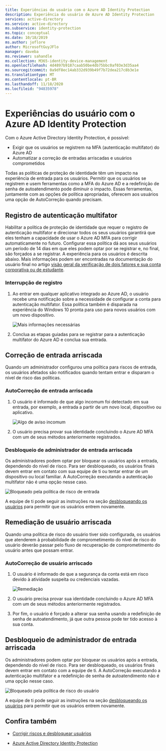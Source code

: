 ```yaml
---
title: Experiências do usuário com o Azure AD Identity Protection
description: Experiência do usuário de Azure AD Identity Protection
services: active-directory
ms.service: active-directory
ms.subservice: identity-protection
ms.topic: conceptual
ms.date: 10/18/2019
ms.author: joflore
author: MicrosoftGuyJFlo
manager: daveba
ms.reviewer: sahandle
ms.collection: M365-identity-device-management
ms.openlocfilehash: 4d4897b9187caab50be4db75bbc0af03e3d35aa4
ms.sourcegitcommit: 0a9df8ec14ab332d939b49f7b72dea217c8b3e1e
ms.translationtype: MT
ms.contentlocale: pt-BR
ms.lasthandoff: 11/18/2020
ms.locfileid: "94835978"
---
```

# <a name="user-experiences-with-azure-ad-identity-protection"></a>Experiências do usuário com o Azure AD Identity Protection

Com o Azure Active Directory Identity Protection, é possível:

* Exigir que os usuários se registrem na MFA (autenticação multifator) do Azure AD
* Automatizar a correção de entradas arriscadas e usuários comprometidos

Todas as políticas de proteção de identidade têm um impacto na experiência de entrada para os usuários. Permitir que os usuários se registrem e usem ferramentas como a MFA do Azure AD e a redefinição de senha de autoatendimento pode diminuir o impacto. Essas ferramentas, juntamente com as opções de política apropriadas, oferecem aos usuários uma opção de AutoCorreção quando precisam.

## <a name="multi-factor-authentication-registration"></a>Registro de autenticação multifator

Habilitar a política de proteção de identidade que requer o registro de autenticação multifator e direcionar todos os seus usuários garantirá que eles tenham a capacidade de usar o Azure AD MFA para corrigir automaticamente no futuro. Configurar essa política dá aos seus usuários um período de 14 dias em que eles podem optar por se registrar e, no final, são forçados a se registrar. A experiência para os usuários é descrita abaixo. Mais informações podem ser encontradas na documentação do usuário final no artigo [visão geral da verificação de dois fatores e sua conta corporativa ou de estudante](../user-help/multi-factor-authentication-end-user-first-time.md).

### <a name="registration-interrupt"></a>Interrupção de registro

1. Ao entrar em qualquer aplicativo integrado ao Azure AD, o usuário recebe uma notificação sobre a necessidade de configurar a conta para autenticação multifator. Essa política também é disparada na experiência do Windows 10 pronta para uso para novos usuários com um novo dispositivo.
   
    ![Mais informações necessárias](./media/concept-identity-protection-user-experience/identity-protection-experience-more-info-mfa.png)

1. Conclua as etapas guiadas para se registrar para a autenticação multifator do Azure AD e conclua sua entrada.

## <a name="risky-sign-in-remediation"></a>Correção de entrada arriscada

Quando um administrador configurou uma política para riscos de entrada, os usuários afetados são notificados quando tentam entrar e disparam o nível de risco das políticas. 

### <a name="risky-sign-in-self-remediation"></a>AutoCorreção de entrada arriscada

1. O usuário é informado de que algo incomum foi detectado em sua entrada, por exemplo, a entrada a partir de um novo local, dispositivo ou aplicativo.
   
    ![Algo de aviso incomum](./media/concept-identity-protection-user-experience/120.png)

1. O usuário precisa provar sua identidade concluindo o Azure AD MFA com um de seus métodos anteriormente registrados. 

### <a name="risky-sign-in-administrator-unblock"></a>Desbloqueio de administrador de entrada arriscada

Os administradores podem optar por bloquear os usuários após a entrada, dependendo do nível de risco. Para ser desbloqueado, os usuários finais devem entrar em contato com sua equipe de ti ou tentar entrar de um dispositivo ou local familiar. A AutoCorreção executando a autenticação multifator não é uma opção nesse caso.

![Bloqueado pela política de risco de entrada](./media/concept-identity-protection-user-experience/200.png)

A equipe de ti pode seguir as instruções na seção [desbloqueando os usuários](howto-identity-protection-remediate-unblock.md#unblocking-based-on-sign-in-risk) para permitir que os usuários entrem novamente.

## <a name="risky-user-remediation"></a>Remediação de usuário arriscada

Quando uma política de risco do usuário tiver sido configurada, os usuários que atenderem à probabilidade de comprometimento do nível de risco do usuário deverão passar pelo fluxo de recuperação de comprometimento do usuário antes que possam entrar. 

### <a name="risky-user-self-remediation"></a>AutoCorreção de usuário arriscado

1. O usuário é informado de que a segurança da conta está em risco devido à atividade suspeita ou credenciais vazadas.
   
    ![Remediação](./media/concept-identity-protection-user-experience/101.png)

1. O usuário precisa provar sua identidade concluindo o Azure AD MFA com um de seus métodos anteriormente registrados. 
1. Por fim, o usuário é forçado a alterar sua senha usando a redefinição de senha de autoatendimento, já que outra pessoa pode ter tido acesso à sua conta.

## <a name="risky-sign-in-administrator-unblock"></a>Desbloqueio de administrador de entrada arriscada

Os administradores podem optar por bloquear os usuários após a entrada, dependendo do nível de risco. Para ser desbloqueado, os usuários finais devem entrar em contato com a equipe de ti. A AutoCorreção executando a autenticação multifator e a redefinição de senha de autoatendimento não é uma opção nesse caso.

![Bloqueado pela política de risco do usuário](./media/concept-identity-protection-user-experience/104.png)

A equipe de ti pode seguir as instruções na seção [desbloqueando os usuários](howto-identity-protection-remediate-unblock.md#unblocking-based-on-user-risk) para permitir que os usuários entrem novamente.

## <a name="see-also"></a>Confira também

- [Corrigir riscos e desbloquear usuários](howto-identity-protection-remediate-unblock.md)

- [Azure Active Directory Identity Protection](./overview-identity-protection.md)